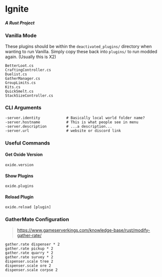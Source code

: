 # Ignite
#####  A Rust Project

### Vanilla Mode
These plugins should be within the `deactivated_plugins/` directory when wanting to run Vanilla.
Simply copy these back into `plugins/` to run modded again. (Usually this is X2)
```
BetterLoot.cs
CraftingController.cs
Duelist.cs
GatherManager.cs
GroupLimits.cs
Kits.cs
QuickSmelt.cs
StackSizeController.cs
```

### CLI Arguments
```
-server.identity            # Basically local world folder name?
-server.hostname            # This is what people see in menu
-server.description         # ...a description...
-server.url                 # website or discord link
```

### Useful Commands
#### Get Oxide Version
```
oxide.version
```
#### Show Plugins
```
oxide.plugins
```

#### Reload Plugin
```
oxide.reload [plugin]
```

### GatherMate Configuration
> https://www.gameserverkings.com/knowledge-base/rust/modify-gather-rate/
```
gather.rate dispenser * 2
gather.rate pickup * 2
gather.rate quarry * 2
gather.rate survey * 2
dispenser.scale tree 2
dispenser.scale ore 2
dispenser.scale corpse 2
```


